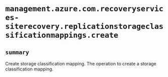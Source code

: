# `management.azure.com.recoveryservices-siterecovery.replicationstorageclassificationmappings.create`

## `summary`
Create storage classification mapping. The operation to create a storage classification mapping.


